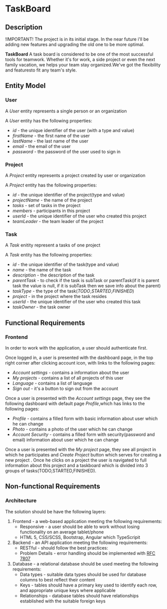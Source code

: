 # TaskBoard

## Description

!IMPORTANT! The project is in its initial stage. In the near future i'll be adding new features and upgrading the old one to be more optimal.

**TaskBoard** A task board is considered to be one of the most successful tools for teamwork. 
Whether it's for work, a side project or even the next family vacation, we helps your team stay organized.We've got the flexibility and featuresto fit any team's style.

## Entity Model

### User

A *User* entity represents a single person or an organization 

A *User* entity has the following properties:

- *id* - the unique identifier of the user (with a type and value)
- *firstName* - the first name of the user
- *lastName* - the last name of the user
- *email* - the email of the user
- *password* - the password of the user used to sign in

### Project

A *Project* entity represents a project created by user or organization 

A *Project* entity has the following properties:

- *id* - the unique identifier of the project(type and value)
- *projectName* - the name of the project
- *tasks* - set of tasks in the project
- *members* - participants in this project
- *userId* - the unique identifier of the user who created this project
- *teamLeader* - the team leader of the project

### Task

A *Task* enitity represent a tasks of one project

A *Task* entity has the following properties:

- *id* - the unique identifier of the task(type and value)
- *name* - the name of the task
- *description* - the description of the task
- *parentTask* - to check if the task is subTask or parentTask(if it is parent task the value is null, if it is subTask then we save info about the parent)
- *taskType* - the type of the task(*TODO*,*STARTED*,*FINISHED*)
- *project* - in the project where the task resides
- *userId* - the unique identifier of the user who created this task
- *taskOwner* - the task owner

## Functional Requirements

### Frontend

In order to work with the application, a user should authenticate first.

Once logged in, a user is presented with the dashboard page, in the top right corner after clicking account icon, with links to the following pages:

- *Account settings* - contains a information about the user
- *My projects* - contains a list of all projects of this user
- *Language* - contains a list of language 
- *Sign out* - it's a button to sign out from the account

Once a user is presented with the *Account settings* page, they see the following dashboard with default page *Profile*,which has links to the following pages:

- *Profile* - contains a filled form with basic information about user which he can change
- *Photo* - contains a photo of the user which he can change
- *Account Security* - contains a filled form with security(password and email) information about user which he can change

Once a user is presented with the *My project* page, they see all project in which he participates and *Create Project* button which serves for creating a new project . 
Once he clicks on a project the user is navigated to full information about this project and a taskboard which is divided into 3 groups of tasks(TODO,STARTED,FINISHED).

## Non-functional Requirements

### Architecture

The solution should be have the following layers:

1. Frontend - a web-based application meeting the following requirements:
	- Responsive - a user should be able to work without losing functionality on an average tablet/phone
	- HTML 5, CSS/SCSS, Bootstrap, Angular which TypeScripit
2. Backend - an API application meeting the following requirements:
	- RESTful - should follow the best practices:
	- Problem Details - error handling should be implemented with [RFC 7807](https://tools.ietf.org/html/rfc7807)
3. Database - a relational database should be used meeting the following requirements:
	- Data types - suitable data types should be used for database columns to best reflect their content
	- Keys - tables should have a primary key used to identify each row, and appropriate unique keys where applicable
	- Relationships - database tables should have relationships established with the suitable foreign keys
